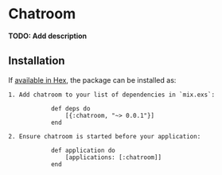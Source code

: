 # Chatroom

**TODO: Add description**

## Installation

If [available in Hex](https://hex.pm/docs/publish), the package can be installed as:

	1. Add chatroom to your list of dependencies in `mix.exs`:

				def deps do
					[{:chatroom, "~> 0.0.1"}]
				end

	2. Ensure chatroom is started before your application:

				def application do
					[applications: [:chatroom]]
				end

